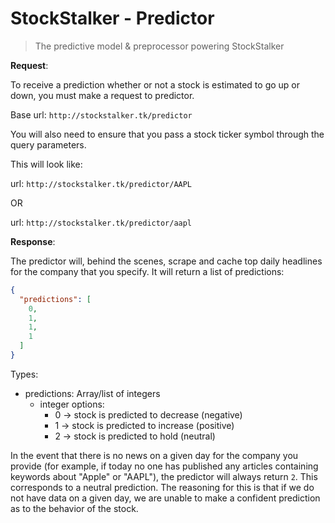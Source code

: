 # StockStalker - Predictor

> The predictive model & preprocessor powering StockStalker

**Request**:

To receive a prediction whether or not a stock is estimated to go up or down, you must make a request to predictor.

Base url: `http://stockstalker.tk/predictor`

You will also need to ensure that you pass a stock ticker symbol through the query parameters.

This will look like:

url: `http://stockstalker.tk/predictor/AAPL`

OR

url: `http://stockstalker.tk/predictor/aapl`

**Response**:

The predictor will, behind the scenes, scrape and cache top daily headlines for the company that you specify. It will return a list of predictions:

```json
{
  "predictions": [
    0,
    1,
    1,
    1
  ]
}
```

Types:

- predictions: Array/list of integers
  - integer options:
    - 0 -> stock is predicted to decrease (negative)
    - 1 -> stock is predicted to increase (positive)
    - 2 -> stock is predicted to hold (neutral)

In the event that there is no news on a given day for the company you provide (for example, if today no one has published any articles containing keywords about "Apple" or "AAPL"), the predictor will always return ```2```. This corresponds to a neutral prediction. The reasoning for this is that if we do not have data on a given day, we are unable to make a confident prediction as to the behavior of the stock.
